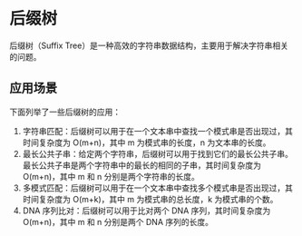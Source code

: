 # 后缀树

后缀树（Suffix Tree）是一种高效的字符串数据结构，主要用于解决字符串相关的问题。

## 应用场景

下面列举了一些后缀树的应用：

1. 字符串匹配：后缀树可以用于在一个文本串中查找一个模式串是否出现过，其时间复杂度为 O(m+n)，其中 m 为模式串的长度，n 为文本串的长度。
2. 最长公共子串：给定两个字符串，后缀树可以用于找到它们的最长公共子串。最长公共子串是两个字符串中的最长的相同的子串，其时间复杂度为 O(m+n)，其中 m 和 n 分别是两个字符串的长度。
3. 多模式匹配：后缀树可以用于在一个文本串中查找多个模式串是否出现过，其时间复杂度为 O(m+k)，其中 m 为模式串的总长度，k 为模式串的个数。
4. DNA 序列比对：后缀树可以用于比对两个 DNA 序列，其时间复杂度为 O(m+n)，其中 m 和 n 分别是两个 DNA 序列的长度。
